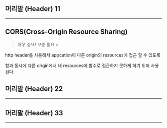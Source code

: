 ## 머리말 (Header) 11
***

## CORS(Cross-Origin Resource Sharing)

> 매우 중요! 보충 필요 >

http header를 사용해서 appcation이 다른 origin의 resources에 접근 할 수 있도록

함과 동시에 다른 origin에서 내 resources에 함수로 접근하지 못하게 하기 위해 사용된다.

## 머리말 (Header) 22
***


## 머리말 (Header) 33
***
